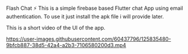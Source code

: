 Flash Chat ⚡️
This is a simple firebase based Flutter chat App using email authentication.
To use it just install the apk file i will provide later.

This is a short video of the UI of the app.

https://user-images.githubusercontent.com/60437796/125835480-9bfcb887-38d5-42a4-a2b3-7106580200d3.mp4


